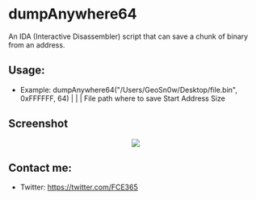 # dumpAnywhere64
An IDA (Interactive Disassembler) script that can save a chunk of binary from an address.

## Usage:
 * Example: dumpAnywhere64("/Users/GeoSn0w/Desktop/file.bin",   0xFFFFFF,     64)
                                          |                        |          |
                                File path where to save     Start Address    Size
                                
## Screenshot
<p align="center">
  <img src="https://user-images.githubusercontent.com/15067741/55910934-e0de2400-5bdf-11e9-969e-8c7d54387704.png">
</p>

## Contact me:

* Twitter: https://twitter.com/FCE365
